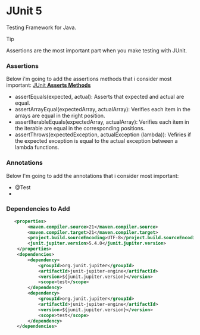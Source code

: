 # JUnit 5

Testing Framework for Java.


> [!TIP]
> Assertions are the most important part when you make testing with JUnit.

### Assertions
Below i'm going to add the assertions methods that i consider most important:
<a href="https://junit.org/junit5/docs/current/api/org.junit.jupiter.api/org/junit/jupiter/api/Assertions.html"> JUnit <b> Asserts Methods </b> </a>
* assertEquals(expected, actual): Asserts that expected and actual are equal.
* assertArrayEqual(expectedArray, actualArray): Verifies each item in the arrays are equal in the right position.
* assertIterableEquals(expectedArray, actualArray): Verifies each item in the iterable are equal in the corresponding positions.
* assertThrows(expectedException, actualException (lambda)): Vefiries if the expected exception is equal to the actual exception between a lambda functions.

### Annotations
Below I'm going to add the annotations that i consider most important:
* @Test
* 


### Dependencies to Add
```xml
   <properties>
        <maven.compiler.source>21</maven.compiler.source>
        <maven.compiler.target>21</maven.compiler.target>
        <project.build.sourceEncoding>UTF-8</project.build.sourceEncoding>
        <junit.jupiter.version>5.4.0</junit.jupiter.version>
    </properties>
    <dependencies>
        <dependency>
            <groupId>org.junit.jupiter</groupId>
            <artifactId>junit-jupiter-engine</artifactId>
            <version>${junit.jupiter.version}</version>
            <scope>test</scope>
        </dependency>
        <dependency>
            <groupId>org.junit.jupiter</groupId>
            <artifactId>junit-jupiter-engine</artifactId>
            <version>${junit.jupiter.version}</version>
            <scope>test</scope>
        </dependency>
    </dependencies>
```